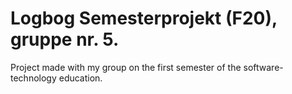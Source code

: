 # Logbog Semesterprojekt (F20), gruppe nr. 5.

Project made with my group on the first semester of the software-technology education.
